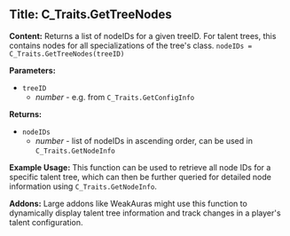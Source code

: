 ## Title: C_Traits.GetTreeNodes

**Content:**
Returns a list of nodeIDs for a given treeID. For talent trees, this contains nodes for all specializations of the tree's class.
`nodeIDs = C_Traits.GetTreeNodes(treeID)`

**Parameters:**
- `treeID`
  - *number* - e.g. from `C_Traits.GetConfigInfo`

**Returns:**
- `nodeIDs`
  - *number* - list of nodeIDs in ascending order, can be used in `C_Traits.GetNodeInfo`

**Example Usage:**
This function can be used to retrieve all node IDs for a specific talent tree, which can then be further queried for detailed node information using `C_Traits.GetNodeInfo`.

**Addons:**
Large addons like WeakAuras might use this function to dynamically display talent tree information and track changes in a player's talent configuration.